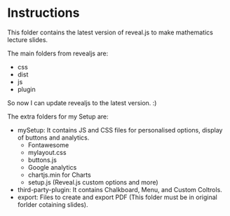 # Instructions

This folder contains the latest version of reveal.js to make mathematics lecture slides.

The main folders from revealjs are:

- css
- dist
- js
- plugin

So now I can update revealjs to the latest version. :)

The extra folders for my Setup are:

- mySetup: It contains JS and CSS files for personalised options, display of buttons and analytics.
    - Fontawesome
    - mylayout.css
    - buttons.js
    - Google analytics
    - chartjs.min for Charts
    - setup.js (Reveal.js custom options and more)
- third-party-plugin: It contains Chalkboard, Menu, and Custom Coltrols.
- export: Files to create and export PDF (This folder must be in original forlder cotaining slides).

